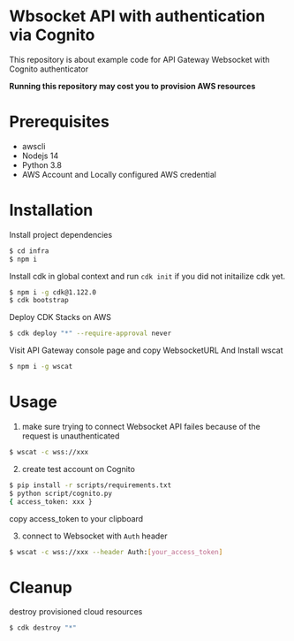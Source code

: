 # Wbsocket API with authentication via Cognito

This repository is about example code for API Gateway Websocket with Cognito authenticator

**Running this repository may cost you to provision AWS resources**

# Prerequisites

- awscli
- Nodejs 14
- Python 3.8
- AWS Account and Locally configured AWS credential

# Installation

Install project dependencies

```bash
$ cd infra
$ npm i
```

Install cdk in global context and run `cdk init` if you did not initailize cdk yet.

```bash
$ npm i -g cdk@1.122.0
$ cdk bootstrap
```

Deploy CDK Stacks on AWS

```bash
$ cdk deploy "*" --require-approval never
```

Visit API Gateway console page and copy WebsocketURL And Install wscat

```bash
$ npm i -g wscat
```

# Usage

1. make sure trying to connect Websocket API failes because of the request is unauthenticated

```bash
$ wscat -c wss://xxx
```

2. create test account on Cognito

```bash
$ pip install -r scripts/requirements.txt
$ python script/cognito.py
{ access_token: xxx }
```

copy access_token to your clipboard

3. connect to Websocket with `Auth` header

```bash
$ wscat -c wss://xxx --header Auth:[your_access_token]
```


# Cleanup

destroy provisioned cloud resources

```bash
$ cdk destroy "*"
```